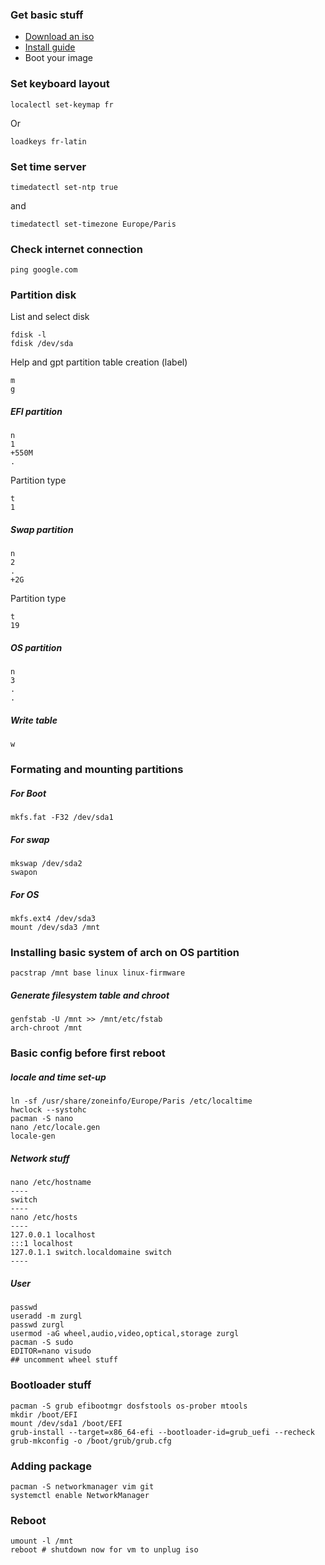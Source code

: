 ### Get basic stuff

- [Download an iso](https://archlinux.org/download/)
- [Install guide](https://wiki.archlinux.org/index.php/Installation_guide)
- Boot your image


### Set keyboard layout
```
localectl set-keymap fr
```
Or
```
loadkeys fr-latin
```


### Set time server
```
timedatectl set-ntp true
```
and
```
timedatectl set-timezone Europe/Paris
```


### Check internet connection
 ```
ping google.com
```


### Partition disk
List and select disk
```
fdisk -l
fdisk /dev/sda
```

Help and gpt partition table creation (label)
```
m
g
```
##### EFI partition
```
n
1
+550M
.
```
Partition type
```
t
1
```

##### Swap partition
```
n
2
.
+2G
```
Partition type
```
t
19
```


##### OS partition
```
n
3
.
.
```

##### Write table 
```
w
```


### Formating and mounting partitions
##### For Boot
```
mkfs.fat -F32 /dev/sda1
```

##### For swap
```
mkswap /dev/sda2
swapon 
```

##### For OS
```
mkfs.ext4 /dev/sda3
mount /dev/sda3 /mnt
```

### Installing basic system of arch on OS partition
```
pacstrap /mnt base linux linux-firmware
```

##### Generate filesystem table and chroot
```
genfstab -U /mnt >> /mnt/etc/fstab 
arch-chroot /mnt
```

### Basic config before first reboot

##### locale and time set-up
```
ln -sf /usr/share/zoneinfo/Europe/Paris /etc/localtime 
hwclock --systohc
pacman -S nano
nano /etc/locale.gen
locale-gen
```

##### Network stuff
```
nano /etc/hostname
----
switch
----
nano /etc/hosts
----
127.0.0.1 localhost
:::1 localhost
127.0.1.1 switch.localdomaine switch
----
```

##### User

```
passwd
useradd -m zurgl 
passwd zurgl
usermod -aG wheel,audio,video,optical,storage zurgl
pacman -S sudo
EDITOR=nano visudo
## uncomment wheel stuff
```

### Bootloader stuff
```
pacman -S grub efibootmgr dosfstools os-prober mtools
mkdir /boot/EFI
mount /dev/sda1 /boot/EFI
grub-install --target=x86_64-efi --bootloader-id=grub_uefi --recheck
grub-mkconfig -o /boot/grub/grub.cfg
```

### Adding package
```
pacman -S networkmanager vim git
systemctl enable NetworkManager
```

### Reboot
```
umount -l /mnt
reboot # shutdown now for vm to unplug iso
```
